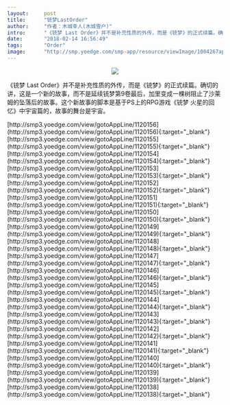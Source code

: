 ```yaml
---
layout:     post
title:      "铳梦LastOrder"
author:     "作者：木城幸人(木城雪户)"
intro:      "《铳梦 Last Order》并不是补充性质的外传，而是《铳梦》的正式续篇。确切的讲，这是一个新的故事，而不是延续铳梦第9卷最后，加里变成一棵树阻止了沙莱姆的坠落后的故事。这个新故事的脚本是基于PS上的RPG游戏《铳梦 火星的回忆》中宇宙篇的，故事的舞台是宇宙。"
date:       "2018-02-14 16:56:49"
tags:       "Order"
image:      "http://smp.yoedge.com/smp-app/resource/viewImage/1004267appline.png"
---
```

<div style="text-align: center">
<p><img src="http://smp.yoedge.com/smp-app/resource/viewImage/1004267appline.png"/></p>
</div>
<p class="post-meta">
<span>《铳梦 Last Order》并不是补充性质的外传，而是《铳梦》的正式续篇。确切的讲，这是一个新的故事，而不是延续铳梦第9卷最后，加里变成一棵树阻止了沙莱姆的坠落后的故事。这个新故事的脚本是基于PS上的RPG游戏《铳梦 火星的回忆》中宇宙篇的，故事的舞台是宇宙。</span>
</p>
[http://smp3.yoedge.com/view/gotoAppLine/1120156](http://smp3.yoedge.com/view/gotoAppLine/1120156){:target="_blank"}
[http://smp3.yoedge.com/view/gotoAppLine/1120155](http://smp3.yoedge.com/view/gotoAppLine/1120155){:target="_blank"}
[http://smp3.yoedge.com/view/gotoAppLine/1120154](http://smp3.yoedge.com/view/gotoAppLine/1120154){:target="_blank"}
[http://smp3.yoedge.com/view/gotoAppLine/1120153](http://smp3.yoedge.com/view/gotoAppLine/1120153){:target="_blank"}
[http://smp3.yoedge.com/view/gotoAppLine/1120152](http://smp3.yoedge.com/view/gotoAppLine/1120152){:target="_blank"}
[http://smp3.yoedge.com/view/gotoAppLine/1120151](http://smp3.yoedge.com/view/gotoAppLine/1120151){:target="_blank"}
[http://smp3.yoedge.com/view/gotoAppLine/1120150](http://smp3.yoedge.com/view/gotoAppLine/1120150){:target="_blank"}
[http://smp3.yoedge.com/view/gotoAppLine/1120149](http://smp3.yoedge.com/view/gotoAppLine/1120149){:target="_blank"}
[http://smp3.yoedge.com/view/gotoAppLine/1120148](http://smp3.yoedge.com/view/gotoAppLine/1120148){:target="_blank"}
[http://smp3.yoedge.com/view/gotoAppLine/1120147](http://smp3.yoedge.com/view/gotoAppLine/1120147){:target="_blank"}
[http://smp3.yoedge.com/view/gotoAppLine/1120146](http://smp3.yoedge.com/view/gotoAppLine/1120146){:target="_blank"}
[http://smp3.yoedge.com/view/gotoAppLine/1120145](http://smp3.yoedge.com/view/gotoAppLine/1120145){:target="_blank"}
[http://smp3.yoedge.com/view/gotoAppLine/1120144](http://smp3.yoedge.com/view/gotoAppLine/1120144){:target="_blank"}
[http://smp3.yoedge.com/view/gotoAppLine/1120143](http://smp3.yoedge.com/view/gotoAppLine/1120143){:target="_blank"}
[http://smp3.yoedge.com/view/gotoAppLine/1120142](http://smp3.yoedge.com/view/gotoAppLine/1120142){:target="_blank"}
[http://smp3.yoedge.com/view/gotoAppLine/1120141](http://smp3.yoedge.com/view/gotoAppLine/1120141){:target="_blank"}
[http://smp3.yoedge.com/view/gotoAppLine/1120140](http://smp3.yoedge.com/view/gotoAppLine/1120140){:target="_blank"}
[http://smp3.yoedge.com/view/gotoAppLine/1120139](http://smp3.yoedge.com/view/gotoAppLine/1120139){:target="_blank"}
[http://smp3.yoedge.com/view/gotoAppLine/1120138](http://smp3.yoedge.com/view/gotoAppLine/1120138){:target="_blank"}


